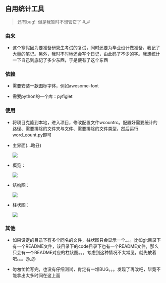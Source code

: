 ## 自用统计工具

> 还有bug!! 但是我暂时不想管它了 #_#

### 由来

+	这个寒假因为要准备研究生考试的复试，同时还要为毕业设计做准备，我记了大量的笔记。另外，我时不时地还会写个日记，由此码了不少的字。我想统计一下自己到底记了多少东西，于是便有了这个东西


### 依赖

+	需要安装一款图标字体，例如awesome-font

+	需要python的一个库：pyfiglet


### 使用

+	将项目克隆到本地，进入项目，修改配置文件wcountrc。配置好需要统计的路径、需要排除的文件夹与文件、需要排除的文件类型，然后运行word_count.py即可

+	主界面(...略丑)

	![](../images/word_count_01.png)

+	概览：

	![](../images/word_count_02.png)

+	结构图：

	![](../images/word_count_03.png)

+	柱状图：

	![](../images/word_count_04.png)


### 其他

+	如果设定的目录下有多个同名的文件，柱状图只会显示一个。。。比如git目录下有一个README文件，该目录下的code目录下也有一个README文件，那么只会有一个README对应的柱状图。。。考虑到这种情况不太常见，就先放着吧。。。@_@

+	匆匆忙忙写完，也没有仔细测试，肯定有一堆BUG。。。发现了再改吧，毕竟不能拿出太多时间在这上面
